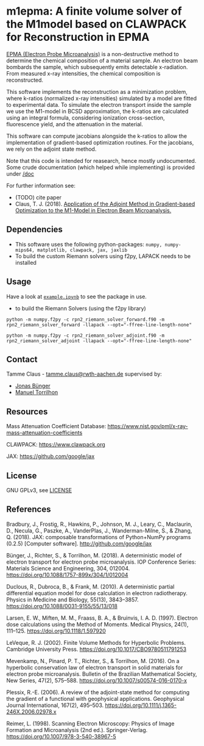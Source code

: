 # m1epma: A finite volume solver of the M1model based on CLAWPACK for Reconstruction in EPMA

[EPMA (Electron Probe Microanalysis)](https://en.wikipedia.org/wiki/Electron_microprobe) is a non-destructive method to determine the chemical composition of a material sample.
An electron beam bombards the sample, which subsequently emits detectable x-radiation.
From measured x-ray intensities, the chemical composition is reconstructed.

This software implements the reconstruction as a minimization problem, where k-ratios (normalized x-ray intensities) simulated by a model are fitted to experimental data.
To simulate the electron transport inside the sample we use the M1-model in BCSD approximation, the k-ratios are calculated using an integral formula, considering ionization cross-section, fluorescence yield, and the attenuation in the material.

This software can compute jacobians alongside the k-ratios to allow the implementation of gradient-based optimization routines.
For the jacobians, we rely on the adjoint state method.

Note that this code is intended for reasearch, hence mostly undocumented.
Some crude documentation (which helped while implementing) is provided under [/doc](doc)

For further information see:
- (TODO) cite paper
- Claus, T. J. (2018). [Application of the Adjoint Method in Gradient-based Optimization to the M1-Model in Electron Beam Microanalysis.](http://www.mathcces.rwth-aachen.de/_media/3teaching/00projects/2018_ba_tammeclaus.pdf)

## Dependencies
- This software uses the following python-packages: ```numpy, numpy-mips64, matplotlib, clawpack, jax, jaxlib```
- To build the custom Riemann solvers using f2py, LAPACK needs to be installed

## Usage
Have a look at [```example.ipynb```](example.ipynb) to see the package in use.

- to build the Riemann Solvers (using the f2py library)

```python -m numpy.f2py -c rpn2_riemann_solver_forward.f90 -m rpn2_riemann_solver_forward -llapack --opt="-ffree-line-length-none"```

```python -m numpy.f2py -c rpn2_riemann_solver_adjoint.f90 -m rpn2_riemann_solver_adjoint -llapack --opt="-ffree-line-length-none"```

## Contact
Tamme Claus - tamme.claus@rwth-aachen.de
supervised by:
 - [Jonas Bünger](http://www.mathcces.rwth-aachen.de/5people/buenger/start)
 - [Manuel Torrilhon](http://www.mathcces.rwth-aachen.de/5people/torrilhon/start)

## Resources

Mass Attenuation Coefficient Database: https://www.nist.gov/pml/x-ray-mass-attenuation-coefficients

CLAWPACK: https://www.clawpack.org

JAX: https://github.com/google/jax

## License
GNU GPLv3, see [LICENSE](LICENSE)

## References
Bradbury, J., Frostig, R., Hawkins, P., Johnson, M. J., Leary, C., Maclaurin, D., Necula, G., Paszke, A., VanderPlas, J., Wanderman-Milne, S., & Zhang, Q. (2018). JAX: composable transformations of Python+NumPy programs (0.2.5) [Computer software]. http://github.com/google/jax

Bünger, J., Richter, S., & Torrilhon, M. (2018). A deterministic model of electron transport for electron probe microanalysis. IOP Conference Series: Materials Science and Engineering, 304, 012004. https://doi.org/10.1088/1757-899x/304/1/012004

Duclous, R., Dubroca, B., & Frank, M. (2010). A deterministic partial differential equation model for dose calculation in electron radiotherapy. Physics in Medicine and Biology, 55(13), 3843–3857. https://doi.org/10.1088/0031-9155/55/13/018

Larsen, E. W., Miften, M. M., Fraass, B. A., & Bruinvis, I. A. D. (1997). Electron dose calculations using the Method of Moments. Medical Physics, 24(1), 111–125. https://doi.org/10.1118/1.597920

LeVeque, R. J. (2002). Finite Volume Methods for Hyperbolic Problems. Cambridge University Press. https://doi.org/10.1017/CBO9780511791253

Mevenkamp, N., Pinard, P. T., Richter, S., & Torrilhon, M. (2016). On a hyperbolic conservation law of electron transport in solid materials for electron probe microanalysis. Bulletin of the Brazilian Mathematical Society, New Series, 47(2), 575–588. https://doi.org/10.1007/s00574-016-0170-x

Plessix, R.-E. (2006). A review of the adjoint-state method for computing the gradient of a functional with geophysical applications. Geophysical Journal International, 167(2), 495–503. https://doi.org/10.1111/j.1365-246X.2006.02978.x

Reimer, L. (1998). Scanning Electron Microscopy: Physics of Image Formation and Microanalysis (2nd ed.). Springer-Verlag. https://doi.org/10.1007/978-3-540-38967-5


